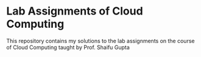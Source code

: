# Lab Assignments of Cloud Computing
This repository contains my solutions to the lab assignments on the course of Cloud Computing taught by Prof. Shaifu Gupta
